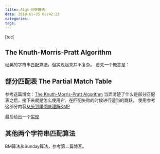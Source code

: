 ```yaml
---
title: Algs-KMP算法
date: 2018-05-05 08:42:23
categories:
tags:
---
```

[toc]
## The Knuth-Morris-Pratt Algorithm
经典的字符串匹配算法。但实现起来并不复杂。
首先一个概念是：
## 部分匹配表 The Partial Match Table
参考这篇博文：[The Knuth-Morris-Pratt Algorithm](http://jakeboxer.com/blog/2009/12/13/the-knuth-morris-pratt-algorithm-in-my-own-words/)
当弄清楚了什么是部分匹配表之后，接下来就是怎么使用它，在匹配失败的时候进行适当的跳跃。
使用参考这部分内容[从头到尾彻底理解KMP](https://blog.csdn.net/v_july_v/article/details/7041827)

最后给出一个[实现](https://blog.csdn.net/biaobiaoqi/article/details/8975536)

## 其他两个字符串匹配算法
BM算法和Sunday算法，参考第二篇博客。
